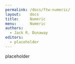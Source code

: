 ```yaml
---
permalink: /docs/ftw-numeric/
layout:    docs
title:     Numeric
menu:      Numeric
authors:
  - Jack R. Dunaway
editors:
  - placeholder
---
```


placeholder

